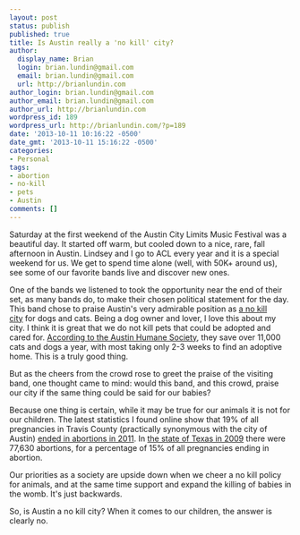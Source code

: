 ```yaml
---
layout: post
status: publish
published: true
title: Is Austin really a 'no kill' city?
author:
  display_name: Brian
  login: brian.lundin@gmail.com
  email: brian.lundin@gmail.com
  url: http://brianlundin.com
author_login: brian.lundin@gmail.com
author_email: brian.lundin@gmail.com
author_url: http://brianlundin.com
wordpress_id: 189
wordpress_url: http://brianlundin.com/?p=189
date: '2013-10-11 10:16:22 -0500'
date_gmt: '2013-10-11 15:16:22 -0500'
categories:
- Personal
tags:
- abortion
- no-kill
- pets
- Austin
comments: []
---
```

<p>Saturday at the first weekend of the Austin City Limits Music Festival was a beautiful day. It started off warm, but cooled down to a nice, rare, fall afternoon in Austin. Lindsey and I go to ACL every year and it is a special weekend for us. We get to spend time alone (well, with 50K+ around us), see some of our favorite bands live and discover new ones.</p>
<p>One of the bands we listened to took the opportunity near the end of their set, as many bands do, to make their chosen political statement for the day. This band chose to praise Austin's very admirable position as <a href="http://nokillaustin.org/ ">a no kill city</a> for dogs and cats. Being a dog owner and lover, I love this about my city. I think it is great that we do not kill pets that could be adopted and cared for. <a href="http://www.austinhumanesociety.org/about-us/faqs">According to the Austin Humane Society</a>, they save over 11,000 cats and dogs a year, with most taking only 2-3 weeks to find an adoptive home. This is a truly good thing.</p>
<p>But as the cheers from the crowd rose to greet the praise of the visiting band, one thought came to mind: would this band, and this crowd, praise our city if the same thing could be said for our babies?</p>
<p>Because one thing is certain, while it may be true for our animals it is not for our children. The latest statistics I found online show that 19% of all pregnancies in Travis County (practically synonymous with the city of Austin) <a href="http://www.johnstonsarchive.net/policy/abortion/usac/ab-usac2-TX.html ">ended in abortions in 2011</a>. In <a href="http://www.abort73.com/abortion_facts/states/texas/">the state of Texas in 2009</a> there were 77,630 abortions, for a percentage of 15% of all pregnancies ending in abortion.</p>
<p>Our priorities as a society are upside down when we cheer a no kill policy for animals, and at the same time support and expand the killing of babies in the womb. It's just backwards.</p>
<p>So, is Austin a no kill city? When it comes to our children, the answer is clearly no.</p>
<p>&nbsp;</p>
